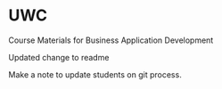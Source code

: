 # UWC
Course Materials for Business Application Development

Updated change to readme

Make a note to update students on git process.